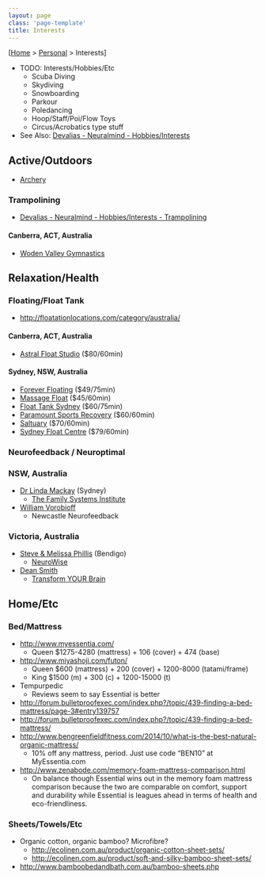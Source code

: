 ```yaml
---
layout: page
class: 'page-template'
title: Interests
---
```


[[Home](/) > [Personal](/personal/) > Interests]

* TODO: Interests/Hobbies/Etc
  * Scuba Diving
  * Skydiving
  * Snowboarding
  * Parkour
  * Poledancing
  * Hoop/Staff/Poi/Flow Toys
  * Circus/Acrobatics type stuff
* See Also: [Devalias - Neuralmind - Hobbies/Interests](https://alias1.github.io/devalias-neuralmind/#!hobbies-interests/hobbies-interests.md)

## Active/Outdoors

* [Archery](archery/)

### Trampolining

* [Devalias - Neuralmind - Hobbies/Interests - Trampolining](https://alias1.github.io/devalias-neuralmind/#!hobbies-interests/hobbies-interests.md#Trampolining)

#### Canberra, ACT, Australia

* [Woden Valley Gymnastics](http://wodenvalley.gymnastics.org.au/content.aspx?file=68554|39628j)

## Relaxation/Health

### Floating/Float Tank

* http://floatationlocations.com/category/australia/

#### Canberra, ACT, Australia

* [Astral Float Studio](http://astralfloatstudio.com.au/) ($80/60min)

#### Sydney, NSW, Australia

* [Forever Floating](http://www.foreverfloating.com/) ($49/75min)
* [Massage Float](http://www.massagefloat.com.au/) ($45/60min)
* [Float Tank Sydney](http://www.floattanksydney.com.au/) ($60/75min)
* [Paramount Sports Recovery](http://paramountsportsrecovery.com.au/floatation-tank-sydney/) ($60/60min)
* [Saltuary](http://saltuary.com.au/our-therapies/float-therapy/) ($70/60min)
* [Sydney Float Centre](http://www.sydneyfloatcentre.com.au/) ($79/60min)

### Neurofeedback / Neuroptimal

### NSW, Australia

* [Dr Linda Mackay](http://www.neurotribe.com/neurotribe-trainers/dr-linda-mackay) (Sydney)
  * [The Family Systems Institute](http://www.thefsi.com.au/clinical-practice/neurofeedback/)
* [William Vorobioff](http://www.neurotribe.com/neurotribe-trainers/william-vorobioff)
  * Newcastle Neurofeedback

### Victoria, Australia

* [Steve & Melissa Phillis](http://www.neurotribe.com/neurotribe-trainers/steve-phillis) (Bendigo)
  * [NeuroWise](http://www.neurowise.com.au)
* [Dean Smith](http://www.neurotribe.com/neurotribe-trainers/dean-smith)
  * [Transform YOUR Brain](http://www.transformyourbrain.com.au/)

## Home/Etc

### Bed/Mattress

* http://www.myessentia.com/
  * Queen $1275-4280 (mattress) + 106 (cover) + 474 (base)
* http://www.miyashoji.com/futon/
  * Queen $600 (mattress) + 200 (cover) + 1200-8000 (tatami/frame)
  * King $1500 (m) + 300 (c) + 1200-15000 (t)
* Tempurpedic
  * Reviews seem to say Essential is better
* http://forum.bulletproofexec.com/index.php?/topic/439-finding-a-bed-mattress/page-3#entry139757
* http://forum.bulletproofexec.com/index.php?/topic/439-finding-a-bed-mattress/
* http://www.bengreenfieldfitness.com/2014/10/what-is-the-best-natural-organic-mattress/
  * 10% off any mattress, period. Just use code “BEN10” at MyEssentia.com
* http://www.zenabode.com/memory-foam-mattress-comparison.html
  * On balance though Essential wins out in the memory foam mattress comparison because the two are comparable on comfort, support and durability while Essential is leagues ahead in terms of health and eco-friendliness.

### Sheets/Towels/Etc

* Organic cotton, organic bamboo? Microfibre?
  * http://ecolinen.com.au/product/organic-cotton-sheet-sets/
  * http://ecolinen.com.au/product/soft-and-silky-bamboo-sheet-sets/
* http://www.bamboobedandbath.com.au/bamboo-sheets.php
